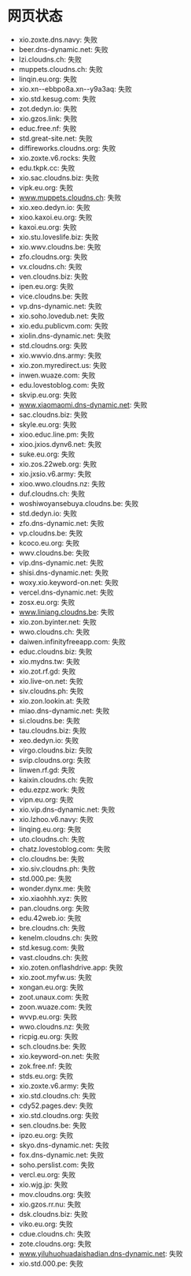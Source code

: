 # 网页状态
- xio.zoxte.dns.navy: 失败
- beer.dns-dynamic.net: 失败
- lzi.cloudns.ch: 失败
- muppets.cloudns.ch: 失败
- linqin.eu.org: 失败
- xio.xn--ebbpo8a.xn--y9a3aq: 失败
- xio.std.kesug.com: 失败
- zot.dedyn.io: 失败
- xio.gzos.link: 失败
- educ.free.nf: 失败
- std.great-site.net: 失败
- diffireworks.cloudns.org: 失败
- xio.zoxte.v6.rocks: 失败
- edu.tkpk.cc: 失败
- xio.sac.cloudns.biz: 失败
- vipk.eu.org: 失败
- www.muppets.cloudns.ch: 失败
- xio.xeo.dedyn.io: 失败
- xioo.kaxoi.eu.org: 失败
- kaxoi.eu.org: 失败
- xio.stu.loveslife.biz: 失败
- xio.wwv.cloudns.be: 失败
- zfo.cloudns.org: 失败
- vx.cloudns.ch: 失败
- ven.cloudns.biz: 失败
- ipen.eu.org: 失败
- vice.cloudns.be: 失败
- vp.dns-dynamic.net: 失败
- xio.soho.lovedub.net: 失败
- xio.edu.publicvm.com: 失败
- xiolin.dns-dynamic.net: 失败
- std.cloudns.org: 失败
- xio.wwvio.dns.army: 失败
- xio.zon.myredirect.us: 失败
- inwen.wuaze.com: 失败
- edu.lovestoblog.com: 失败
- skvip.eu.org: 失败
- www.xiaomaomi.dns-dynamic.net: 失败
- sac.cloudns.biz: 失败
- skyle.eu.org: 失败
- xioo.educ.line.pm: 失败
- xioo.jxios.dynv6.net: 失败
- suke.eu.org: 失败
- xio.zos.22web.org: 失败
- xio.jxsio.v6.army: 失败
- xioo.wwo.cloudns.nz: 失败
- duf.cloudns.ch: 失败
- woshiwoyansebuya.cloudns.be: 失败
- std.dedyn.io: 失败
- zfo.dns-dynamic.net: 失败
- vp.cloudns.be: 失败
- kcoco.eu.org: 失败
- wwv.cloudns.be: 失败
- vip.dns-dynamic.net: 失败
- shisi.dns-dynamic.net: 失败
- woxy.xio.keyword-on.net: 失败
- vercel.dns-dynamic.net: 失败
- zosx.eu.org: 失败
- www.liniang.cloudns.be: 失败
- xio.zon.byinter.net: 失败
- wwo.cloudns.ch: 失败
- daiwen.infinityfreeapp.com: 失败
- educ.cloudns.biz: 失败
- xio.mydns.tw: 失败
- xio.zot.rf.gd: 失败
- xio.live-on.net: 失败
- siv.cloudns.ph: 失败
- xio.zon.lookin.at: 失败
- miao.dns-dynamic.net: 失败
- si.cloudns.be: 失败
- tau.cloudns.biz: 失败
- xeo.dedyn.io: 失败
- virgo.cloudns.biz: 失败
- svip.cloudns.org: 失败
- linwen.rf.gd: 失败
- kaixin.cloudns.ch: 失败
- edu.ezpz.work: 失败
- vipn.eu.org: 失败
- xio.vip.dns-dynamic.net: 失败
- xio.lzhoo.v6.navy: 失败
- linqing.eu.org: 失败
- uto.cloudns.ch: 失败
- chatz.lovestoblog.com: 失败
- clo.cloudns.be: 失败
- xio.siv.cloudns.ph: 失败
- std.000.pe: 失败
- wonder.dynx.me: 失败
- xio.xiaohhh.xyz: 失败
- pan.cloudns.org: 失败
- edu.42web.io: 失败
- bre.cloudns.ch: 失败
- kenelm.cloudns.ch: 失败
- std.kesug.com: 失败
- vast.cloudns.ch: 失败
- xio.zoten.onflashdrive.app: 失败
- xio.zoot.myfw.us: 失败
- xongan.eu.org: 失败
- zoot.unaux.com: 失败
- zoon.wuaze.com: 失败
- wvvp.eu.org: 失败
- wwo.cloudns.nz: 失败
- ricpig.eu.org: 失败
- sch.cloudns.be: 失败
- xio.keyword-on.net: 失败
- zok.free.nf: 失败
- stds.eu.org: 失败
- xio.zoxte.v6.army: 失败
- xio.std.cloudns.ch: 失败
- cdy52.pages.dev: 失败
- xio.std.cloudns.org: 失败
- sen.cloudns.be: 失败
- ipzo.eu.org: 失败
- skyo.dns-dynamic.net: 失败
- fox.dns-dynamic.net: 失败
- soho.perslist.com: 失败
- vercl.eu.org: 失败
- xio.wjg.jp: 失败
- mov.cloudns.org: 失败
- xio.gzos.rr.nu: 失败
- dsk.cloudns.biz: 失败
- viko.eu.org: 失败
- cdue.cloudns.ch: 失败
- zote.cloudns.org: 失败
- www.yiluhuohuadaishadian.dns-dynamic.net: 失败
- xio.std.000.pe: 失败
